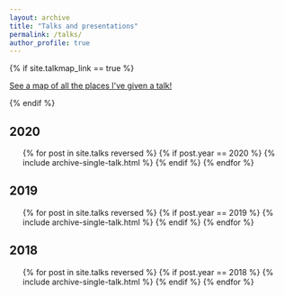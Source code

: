 ```yaml
---
layout: archive
title: "Talks and presentations"
permalink: /talks/
author_profile: true
---
```


{% if site.talkmap_link == true %}

<p style="text-decoration:underline;"><a href="/talkmap.html">See a map of all the places I've given a talk!</a></p>

{% endif %}

2020
------
<ul>
{% for post in site.talks reversed %}
  {% if post.year == 2020 %}
    {% include archive-single-talk.html %}
  {% endif %}
{% endfor %}
</ul>

2019
------
<ul>
{% for post in site.talks reversed %}
  {% if post.year == 2019 %}
    {% include archive-single-talk.html %}
  {% endif %}
{% endfor %}
</ul>

2018
------
<ul>
{% for post in site.talks reversed %}
  {% if post.year == 2018 %}
    {% include archive-single-talk.html %}
  {% endif %}
{% endfor %}
</ul>
